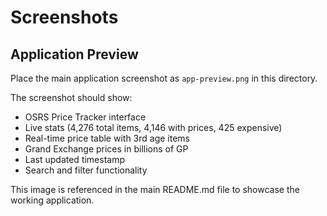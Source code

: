 # Screenshots

## Application Preview

Place the main application screenshot as `app-preview.png` in this directory.

The screenshot should show:
- OSRS Price Tracker interface
- Live stats (4,276 total items, 4,146 with prices, 425 expensive)
- Real-time price table with 3rd age items
- Grand Exchange prices in billions of GP
- Last updated timestamp
- Search and filter functionality

This image is referenced in the main README.md file to showcase the working application. 